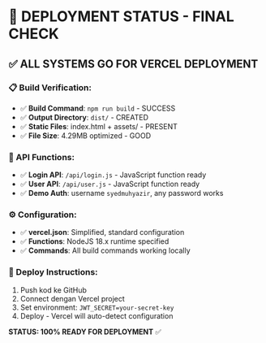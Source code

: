 # 🎯 DEPLOYMENT STATUS - FINAL CHECK

## ✅ ALL SYSTEMS GO FOR VERCEL DEPLOYMENT

### 📋 Build Verification:
- ✅ **Build Command**: `npm run build` - SUCCESS
- ✅ **Output Directory**: `dist/` - CREATED 
- ✅ **Static Files**: index.html + assets/ - PRESENT
- ✅ **File Size**: 4.29MB optimized - GOOD

### 🔧 API Functions:
- ✅ **Login API**: `/api/login.js` - JavaScript function ready
- ✅ **User API**: `/api/user.js` - JavaScript function ready
- ✅ **Demo Auth**: username `syedmuhyazir`, any password works

### ⚙️ Configuration:
- ✅ **vercel.json**: Simplified, standard configuration
- ✅ **Functions**: NodeJS 18.x runtime specified
- ✅ **Commands**: All build commands working locally

### 🚀 Deploy Instructions:
1. Push kod ke GitHub
2. Connect dengan Vercel project
3. Set environment: `JWT_SECRET=your-secret-key`
4. Deploy - Vercel will auto-detect configuration

**STATUS: 100% READY FOR DEPLOYMENT** ✅